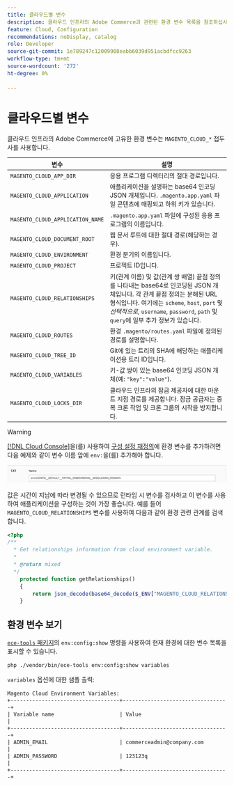 ```yaml
---
title: 클라우드별 변수
description: 클라우드 인프라의 Adobe Commerce과 관련된 환경 변수 목록을 참조하십시오.
feature: Cloud, Configuration
recommendations: noDisplay, catalog
role: Developer
source-git-commit: 1e789247c12009908eabb6039d951acbdfcc9263
workflow-type: tm+mt
source-wordcount: '272'
ht-degree: 0%

---
```


# 클라우드별 변수

클라우드 인프라의 Adobe Commerce에 고유한 환경 변수는 `MAGENTO_CLOUD_*` 접두사를 사용합니다.

| 변수 | 설명 |
| -------- | --------------- |
| `MAGENTO_CLOUD_APP_DIR` | 응용 프로그램 디렉터리의 절대 경로입니다. |
| `MAGENTO_CLOUD_APPLICATION` | 애플리케이션을 설명하는 base64 인코딩 JSON 개체입니다. `.magento.app.yaml` 파일 콘텐츠에 매핑되고 하위 키가 있습니다. |
| `MAGENTO_CLOUD_APPLICATION_NAME` | `.magento.app.yaml` 파일에 구성된 응용 프로그램의 이름입니다. |
| `MAGENTO_CLOUD_DOCUMENT_ROOT` | 웹 문서 루트에 대한 절대 경로(해당하는 경우). |
| `MAGENTO_CLOUD_ENVIRONMENT` | 환경 분기의 이름입니다. |
| `MAGENTO_CLOUD_PROJECT` | 프로젝트 ID입니다. |
| `MAGENTO_CLOUD_RELATIONSHIPS` | 키(관계 이름) 및 값(관계 쌍 배열) 끝점 정의를 나타내는 base64로 인코딩된 JSON 개체입니다. 각 관계 끝점 정의는 분해된 URL 형식입니다. 여기에는 `scheme`, `host`, `port` 및 _선택적으로_, `username`, `password`, `path` 및 `query`에 일부 추가 정보가 있습니다. |
| `MAGENTO_CLOUD_ROUTES` | 환경 `.magento/routes.yaml` 파일에 정의된 경로를 설명합니다. |
| `MAGENTO_CLOUD_TREE_ID` | Git에 있는 트리의 SHA에 해당하는 애플리케이션용 트리 ID입니다. |
| `MAGENTO_CLOUD_VARIABLES` | 키-값 쌍이 있는 base64 인코딩 JSON 개체(예: `"key":"value"`). |
| `MAGENTO_CLOUD_LOCKS_DIR` | 클라우드 인프라의 잠금 제공자에 대한 마운트 지점 경로를 제공합니다. 잠금 공급자는 중복 크론 작업 및 크론 그룹의 시작을 방지합니다. |

>[!WARNING]
>
>[[!DNL Cloud Console]](../project/overview.md)을(를) 사용하여 [구성 설정 재정의](https://experienceleague.adobe.com/docs/commerce-operations/configuration-guide/paths/override-config-settings.html)에 환경 변수를 추가하려면 다음 예제와 같이 변수 이름 앞에 `env:`을(를) 추가해야 합니다.
>
>![환경 변수 예](../../assets/set-env-variable-ui.png)

값은 시간이 지남에 따라 변경될 수 있으므로 런타임 시 변수를 검사하고 이 변수를 사용하여 애플리케이션을 구성하는 것이 가장 좋습니다. 예를 들어 `MAGENTO_CLOUD_RELATIONSHIPS` 변수를 사용하여 다음과 같이 환경 관련 관계를 검색합니다.

```php
<?php
/**
  * Get relationships information from cloud environment variable.
  *
  * @return mixed
  */
    protected function getRelationships()
    {
        return json_decode(base64_decode($_ENV["MAGENTO_CLOUD_RELATIONSHIPS"]), true);
    }
```

## 환경 변수 보기

[`ece-tools` 패키지](../dev-tools/package-overview.md)의 `env:config:show` 명령을 사용하여 현재 환경에 대한 변수 목록을 표시할 수 있습니다.

```bash
php ./vendor/bin/ece-tools env:config:show variables
```

`variables` 옵션에 대한 샘플 출력:

```
Magento Cloud Environment Variables:
+-----------------------------------+----------------------------------+
| Variable name                     | Value                            |
+-----------------------------------+----------------------------------+
| ADMIN_EMAIL                       | commerceadmin@company.com        |
| ADMIN_PASSWORD                    | 123123q                          |
+-----------------------------------+----------------------------------+
```
